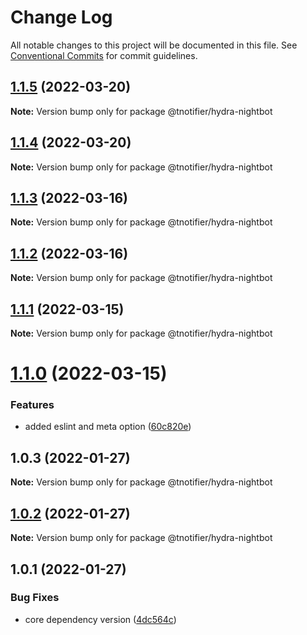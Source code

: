 # Change Log

All notable changes to this project will be documented in this file.
See [Conventional Commits](https://conventionalcommits.org) for commit guidelines.

## [1.1.5](https://github.com/tnotifier/hydra/compare/@tnotifier/hydra-nightbot@1.1.4...@tnotifier/hydra-nightbot@1.1.5) (2022-03-20)

**Note:** Version bump only for package @tnotifier/hydra-nightbot





## [1.1.4](https://github.com/tnotifier/hydra/compare/@tnotifier/hydra-nightbot@1.1.3...@tnotifier/hydra-nightbot@1.1.4) (2022-03-20)

**Note:** Version bump only for package @tnotifier/hydra-nightbot





## [1.1.3](https://github.com/tnotifier/hydra/compare/@tnotifier/hydra-nightbot@1.1.2...@tnotifier/hydra-nightbot@1.1.3) (2022-03-16)

**Note:** Version bump only for package @tnotifier/hydra-nightbot





## [1.1.2](https://github.com/tnotifier/hydra/compare/@tnotifier/hydra-nightbot@1.1.1...@tnotifier/hydra-nightbot@1.1.2) (2022-03-16)

**Note:** Version bump only for package @tnotifier/hydra-nightbot





## [1.1.1](https://github.com/tnotifier/hydra/compare/@tnotifier/hydra-nightbot@1.1.0...@tnotifier/hydra-nightbot@1.1.1) (2022-03-15)

**Note:** Version bump only for package @tnotifier/hydra-nightbot





# [1.1.0](https://github.com/tnotifier/hydra/compare/@tnotifier/hydra-nightbot@1.0.3...@tnotifier/hydra-nightbot@1.1.0) (2022-03-15)


### Features

* added eslint and meta option ([60c820e](https://github.com/tnotifier/hydra/commit/60c820e6c53250cdf3d35925a269e2142e2e89cf))





## 1.0.3 (2022-01-27)

**Note:** Version bump only for package @tnotifier/hydra-nightbot





## [1.0.2](https://github.com/tnotifier/hydra/compare/@tnotifier/hydra-nightbot@1.0.1...@tnotifier/hydra-nightbot@1.0.2) (2022-01-27)

**Note:** Version bump only for package @tnotifier/hydra-nightbot





## 1.0.1 (2022-01-27)


### Bug Fixes

* core dependency version ([4dc564c](https://github.com/tnotifier/hydra/commit/4dc564cbff42c3780f0b32d1867a7dce97b27a28))
